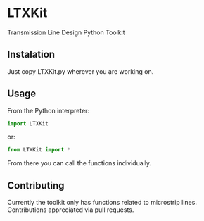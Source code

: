 # LTXKit
Transmission Line Design Python Toolkit

## Instalation

Just copy LTXKit.py wherever you are working on.

## Usage

From the Python interpreter:

```python
import LTXKit
```

or:

```python
from LTXKit import *
```
  
From there you can call the functions individually.

## Contributing

Currently the toolkit only has functions related to microstrip lines. Contributions appreciated via pull requests.
